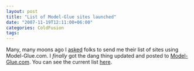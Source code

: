 ```yaml
---
layout: post
title: "List of Model-Glue sites launched"
date: "2007-11-19T12:11:00+06:00"
categories: ColdFusion 
tags: 
---
```


Many, many moons ago I <a href="http://www.raymondcamden.com/index.cfm/2007/7/21/ModelGlue-List-of-Sites">asked</a> folks to send me their list of sites using Model-Glue.com. I <i>finally</i> got the dang thing updated and posted to <a href="http://www.model-glue.com">Model-Glue.com</a>. You can see the current list <a href="http://www.model-glue.com/sites.cfm">here</a>.